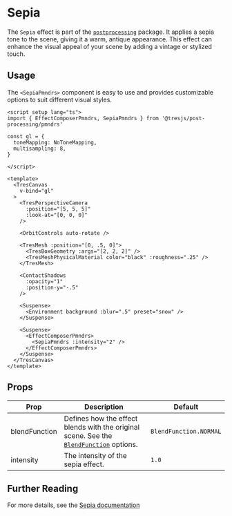 # Sepia

<DocsDemo>
  <SepiaDemo />
</DocsDemo>

The `Sepia` effect is part of the [`postprocessing`](https://pmndrs.github.io/postprocessing/public/docs/class/src/effects/SepiaEffect.js~SepiaEffect.html) package. It applies a sepia tone to the scene, giving it a warm, antique appearance. This effect can enhance the visual appeal of your scene by adding a vintage or stylized touch.

## Usage

The `<SepiaPmndrs>` component is easy to use and provides customizable options to suit different visual styles.

```vue{2,36-40}
<script setup lang="ts">
import { EffectComposerPmndrs, SepiaPmndrs } from '@tresjs/post-processing/pmndrs'

const gl = {
  toneMapping: NoToneMapping,
  multisampling: 8,
}

</script>

<template>
  <TresCanvas
    v-bind="gl"
  >
    <TresPerspectiveCamera
      :position="[5, 5, 5]"
      :look-at="[0, 0, 0]"
    />

    <OrbitControls auto-rotate />

    <TresMesh :position="[0, .5, 0]">
      <TresBoxGeometry :args="[2, 2, 2]" />
      <TresMeshPhysicalMaterial color="black" :roughness=".25" />
    </TresMesh>

    <ContactShadows
      :opacity="1"
      :position-y="-.5"
    />

    <Suspense>
      <Environment background :blur=".5" preset="snow" />
    </Suspense>

    <Suspense>
      <EffectComposerPmndrs>
        <SepiaPmndrs :intensity="2" />
      </EffectComposerPmndrs>
    </Suspense>
  </TresCanvas>
</template>
```

## Props

| Prop              | Description                                                                                                   | Default                   |
| ----------------- | ------------------------------------------------------------------------------------------------------------- | ------------------------- |
| blendFunction     | Defines how the effect blends with the original scene. See the [`BlendFunction`](https://pmndrs.github.io/postprocessing/public/docs/variable/index.html#static-variable-BlendFunction) options.        | `BlendFunction.NORMAL`       |
| intensity         | The intensity of the sepia effect.                                                                            | `1.0`                     |

## Further Reading
For more details, see the [Sepia documentation](https://pmndrs.github.io/postprocessing/public/docs/class/src/effects/SepiaEffect.js~SepiaEffect.html)
